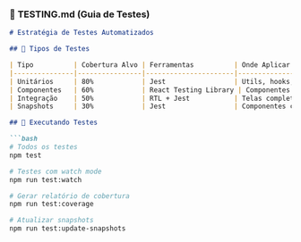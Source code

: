 
### 🧪 **TESTING.md** (Guia de Testes)
```markdown
# Estratégia de Testes Automatizados

## 🧠 Tipos de Testes

| Tipo          | Cobertura Alvo | Ferramentas          | Onde Aplicar                |
|---------------|----------------|----------------------|-----------------------------|
| Unitários     | 80%            | Jest                 | Utils, hooks, cálculos      |
| Componentes   | 60%            | React Testing Library | Componentes isolados        |
| Integração    | 50%            | RTL + Jest           | Telas completas            |
| Snapshots     | 30%            | Jest                 | Componentes complexos      |

## 🚀 Executando Testes

```bash
# Todos os testes
npm test

# Testes com watch mode
npm run test:watch

# Gerar relatório de cobertura
npm run test:coverage

# Atualizar snapshots
npm run test:update-snapshots